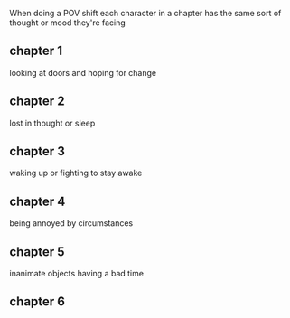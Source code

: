 When doing a POV shift each character in a chapter has the same sort of thought or mood they're facing

## chapter 1 
looking at doors and hoping for change

## chapter 2
lost in thought or sleep

## chapter 3
waking up or fighting to stay awake

## chapter 4
being annoyed by circumstances

## chapter 5
inanimate objects having a bad time

## chapter 6
